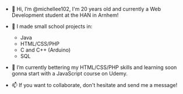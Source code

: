 - 👋 Hi, I’m @michellee102, I'm 20 years old and currently a Web Development student at the HAN in Arnhem!
- 👀 I made small school projects in:
    - Java
    - HTML/CSS/PHP
    - C and C++ (Arduino)
    - SQL
- 🌱 I’m currently bettering my HTML/CSS/PHP skills and learning soon gonna start with a JavaScript course on Udemy.

- 📫 If you want to collaborate, don't hesitate and send me a message!

<!---
michellee102/michellee102 is a ✨ special ✨ repository because its `README.md` (this file) appears on your GitHub profile.
You can click the Preview link to take a look at your changes.
--->
